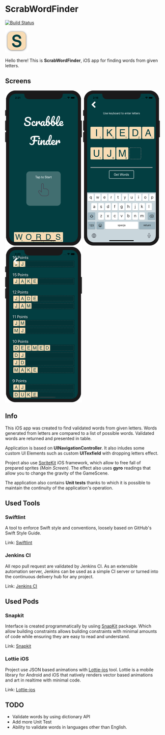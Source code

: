 # ScrabWordFinder

[![Build Status](https://travis-ci.com/p-dobrzynski-IOS/ScrabWordFinder.svg?branch=master)](https://travis-ci.com/p-dobrzynski-IOS/ScrabWordFinder)

<img src="/images/letter_made_icon.png" width="75"/>

Hello there! This is **ScrabWordFinder**, iOS app for finding words from given letters.

## Screens

<img src="/images/ScrabWordFinder_01.png" width="250"/> <img src="/images/ScrabWordFinder_02.png" width="250"/> <img src="/images/ScrabWordFinder_03.png" width="250"/>


## Info

This iOS app was created to find validated words from given letters. Words generated from letters are compared to a list of possible words. Validated words are returned and presented in table.

Application is based on **UINavigationController**. It also inludes some custom UI Elements such as custom **UITexfield** with dropping letters effect. 

Project also use [SpriteKit](https://developer.apple.com/spritekit/) iOS framework, which allow to free fall of prepared sprites *(Main Screen)*. The effect also uses **gyro** readings that allow you to change the gravity of the GameScene.

The application also contains **Unit tests** thanks to which it is possible to maintain the continuity of the application's operation.


## Used Tools

### Swiftlint

A tool to enforce Swift style and conventions, loosely based on GitHub's Swift Style Guide.

Link: [Swiftlint](https://github.com/realm/SwiftLint) 

### Jenkins CI

All repo pull request are validated by Jenkins CI. As an extensible automation server, Jenkins can be used as a simple CI server or turned into the continuous delivery hub for any project.

Link: [Jenkins CI](https://www.jenkins.io/)

## Used Pods

### Snapkit

Interface is created programmatically by usiing [SnapKit](https://github.com/SnapKit/SnapKit) package. Which allow building constraints allows building constraints with minimal amounts of code while ensuring they are easy to read and understand.

Link: [Snapkit](https://www.google.com)

### Lottie iOS

Project use JSON based animations with [Lottie-ios](https://github.com/airbnb/lottie-ios) tool. Lottie is a mobile library for Android and iOS that natively renders vector based animations and art in realtime with minimal code.

Link: [Lottie-ios](https://github.com/airbnb/lottie-ios)

## TODO 
 * Validate words by using dictionary API
 * Add more Unit Test
 * Ability to validate words in languages ​​other than English.
